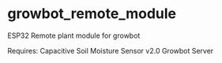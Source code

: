 # growbot_remote_module

ESP32 Remote plant module for growbot

Requires:
Capacitive Soil Moisture Sensor v2.0
Growbot Server
